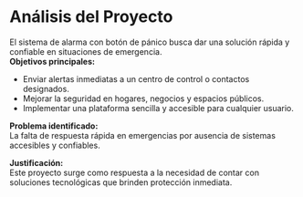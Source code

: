 # Análisis del Proyecto

El sistema de alarma con botón de pánico busca dar una solución rápida y confiable en situaciones de emergencia.  
**Objetivos principales:**
- Enviar alertas inmediatas a un centro de control o contactos designados.
- Mejorar la seguridad en hogares, negocios y espacios públicos.
- Implementar una plataforma sencilla y accesible para cualquier usuario.

**Problema identificado:**  
La falta de respuesta rápida en emergencias por ausencia de sistemas accesibles y confiables.

**Justificación:**  
Este proyecto surge como respuesta a la necesidad de contar con soluciones tecnológicas que brinden protección inmediata.
